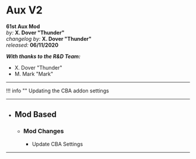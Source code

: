 # Aux V2

**61st Aux Mod**  
*by:* **X. Dover "Thunder"**  
*changelog by:* **X. Dover "Thunder"**  
*released:* **06/11/2020**  

***With thanks to the R&D Team:***

+ X. Dover "Thunder"
+ M. Mark "Mark"

---

!!! info ""
    Updating the CBA addon settings

---

+ ## Mod Based

    <!-- + ### Mod Additions -->

    + ### Mod Changes

        + Update CBA Settings

    <!-- + ### Mod Fixes -->

<!-- + ## Vehicle Based -->

<!-- + ### Vehicle Additions -->

<!-- + ### Vehicle Changes -->

<!-- + ### Vehicle Fixes -->

---

<!-- + ## Misc -->

<!-- + ### Additions -->

<!-- + ### Changes -->

<!-- + ### Fixes -->

